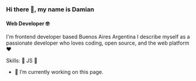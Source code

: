 ### Hi there 👋, my name is Damian
#### Web Developer 🤓

I'm frontend developer based Buenos Aires Argentina  I describe myself as a passionate developer who loves coding, open source, and the web platform ❤️

Skills: 💛 JS 💛

- 🔭 I’m currently working on this page. 
